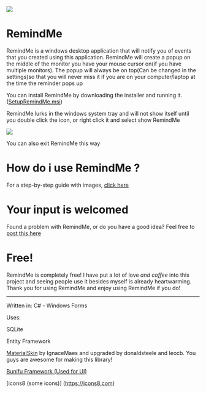 ![](https://i.imgur.com/9WJtbYV.gif)

# RemindMe
RemindMe is a windows desktop application that will notify you of events that you created using this application. RemindMe will create a popup on the middle of the monitor you have your mouse cursor on(if you have multiple monitors). The popup will always be on top(Can be changed in the settings)so that you will never miss it if you are on your computer/laptop at the time the reminder pops up

You can install RemindMe by downloading the installer and running it. ([SetupRemindMe.msi](https://github.com/Stefangansevles/RemindMe/blob/master/SetupRemindMe.msi))

RemindMe lurks in the windows system tray and will not show itself until you double click the icon, or right click it and select show RemindMe


![](https://i.imgur.com/BZv2sSJ.png)

You can also exit RemindMe this way

# How do i use RemindMe ?

For a step-by-step guide with images, [click here](https://github.com/Stefangansevles/RemindMe/blob/master/How%20to%20use%20RemindMe.md)

# Your input is welcomed
Found a problem with RemindMe, or do you have a good idea? Feel free to [post this here](https://github.com/Stefangansevles/RemindMe/issues)

# Free!
RemindMe is completely free! I have put a lot of love *and coffee* into this project and seeing people use it besides myself is already heartwarming. Thank you for using RemindMe and enjoy using RemindMe if you do!

--------------------------------------------------------------------------------------------------------------------------------------

Written in: C# - Windows Forms

Uses: 

SQLite

Entity Framework

[MaterialSkin](https://github.com/IgnaceMaes/MaterialSkin) by IgnaceMaes and upgraded by donaldsteele and leocb. You guys are awesome for making this library!

[Bunifu Framework (Used for UI)](https://bunifuframework.com/)

[icons8 (some icons)] (https://icons8.com)
